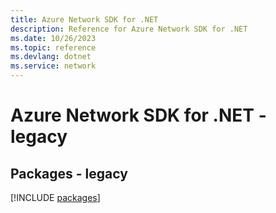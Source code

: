 ```yaml
---
title: Azure Network SDK for .NET
description: Reference for Azure Network SDK for .NET
ms.date: 10/26/2023
ms.topic: reference
ms.devlang: dotnet
ms.service: network
---
```

# Azure Network SDK for .NET - legacy
## Packages - legacy
[!INCLUDE [packages](network-index.md)]